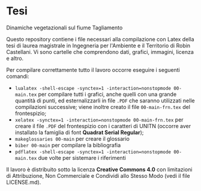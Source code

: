 # Tesi
Dinamiche vegetazionali sul fiume Tagliamento

Questo repository contiene i file necessari alla compilazione con Latex
della tesi di laurea magistrale in Ingegneria per l'Ambiente e il Territorio
di Robin Castellani.
Vi sono cartelle che comprendono dati, grafici, immagini, licenza e altro.

Per compilare correttamente tutto il lavoro occorre eseguire i seguenti comandi:
- `lualatex -shell-escape -synctex=1 -interaction=nonstopmode 00-main.tex` per compilare tutti i grafici, anche quelli con una grande quantità di punti, ed esternalizzarli in file `.PDF` che saranno utilizzati nelle compilazioni successive; viene inoltre creato il file `00-main-frn.tex` del frontespizio;
- `xelatex -synctex=1 -interaction=nonstopmode 00-main-frn.tex` per creare il file `.PDF` del frontespizio con i caratteri di UNITN (occorre aver installato la famiglia di font **Quadrat Serial Regular**);
- `makeglossaries 00-main` per creare il glossario
- `biber 00-main` per compilare la bibliografia
- `pdflatex -shell-escape -synctex=1 -interaction=nonstopmode 00-main.tex` due volte per sistemare i riferimenti

Il lavoro è distribuito sotto la licenza **Creative Commons 4.0** con limitazioni
di Attribuzione, Non Commerciale e Condividi allo Stesso Modo 
(vedi il file LICENSE.md).
